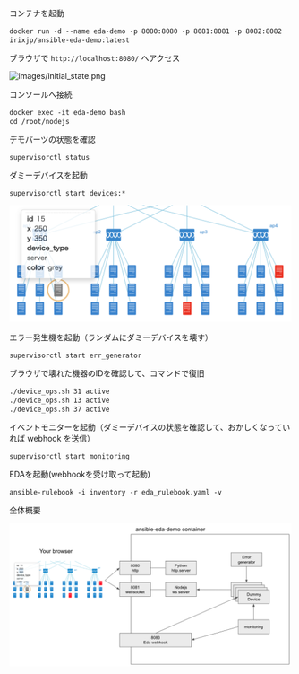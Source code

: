 
コンテナを起動
```
docker run -d --name eda-demo -p 8080:8080 -p 8081:8081 -p 8082:8082 irixjp/ansible-eda-demo:latest
```

ブラウザで `http://localhost:8080/` へアクセス

![images/initial_state.png](image/initial_state.png)

コンソールへ接続
```
docker exec -it eda-demo bash
cd /root/nodejs
```

デモパーツの状態を確認
```
supervisorctl status
```

ダミーデバイスを起動
```
supervisorctl start devices:*
```

![images/error_state.png](images/error_state.png)


エラー発生機を起動（ランダムにダミーデバイスを壊す）
```
supervisorctl start err_generator
```

ブラウザで壊れた機器のIDを確認して、コマンドで復旧
```
./device_ops.sh 31 active
./device_ops.sh 13 active
./device_ops.sh 37 active
```

イベントモニターを起動（ダミーデバイスの状態を確認して、おかしくなっていれば webhook を送信）
```
supervisorctl start monitoring
```

EDAを起動(webhookを受け取って起動)
```
ansible-rulebook -i inventory -r eda_rulebook.yaml -v
```

全体概要

![images/structure.png](images/structure.png)

